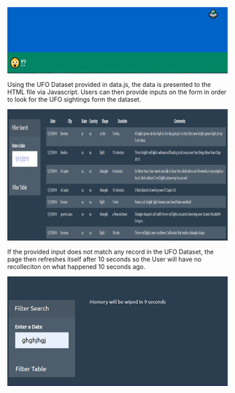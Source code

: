 <img src="/snips/ufosight.JPG" alt="UFO sighting" width="613" height="151">

Using the UFO Dataset provided in data.js, the data is presented to the HTML file via Javascript.
Users can then provide inputs on the form in order to look for the UFO sightings form the dataset.
  
<img src="/snips/datadisplay.JPG" alt="loaded Data" width="1077" height="300">

If the provided input does not match any record in the UFO Dataset, the page then refreshes itself after 10 seconds 
so the User will have no recolleciton on what happened 10 seconds ago.

<img src="/snips/autorefresh.JPG" alt="auto refresh feature" width="510" height="250">
